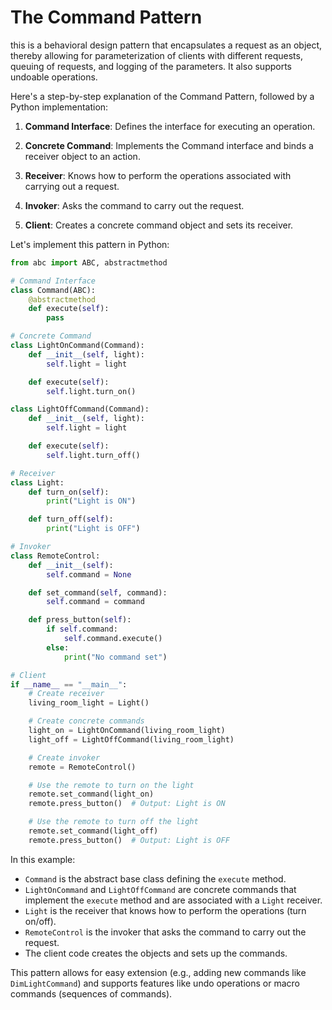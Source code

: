 # The Command Pattern 
this is a behavioral design pattern that encapsulates a request as an object, thereby allowing for parameterization of clients with different requests, queuing of requests, and logging of the parameters. It also supports undoable operations.

Here's a step-by-step explanation of the Command Pattern, followed by a Python implementation:

1. **Command Interface**: Defines the interface for executing an operation.

2. **Concrete Command**: Implements the Command interface and binds a receiver object to an action.

3. **Receiver**: Knows how to perform the operations associated with carrying out a request.

4. **Invoker**: Asks the command to carry out the request.

5. **Client**: Creates a concrete command object and sets its receiver.

Let's implement this pattern in Python:

```python
from abc import ABC, abstractmethod

# Command Interface
class Command(ABC):
    @abstractmethod
    def execute(self):
        pass

# Concrete Command
class LightOnCommand(Command):
    def __init__(self, light):
        self.light = light

    def execute(self):
        self.light.turn_on()

class LightOffCommand(Command):
    def __init__(self, light):
        self.light = light

    def execute(self):
        self.light.turn_off()

# Receiver
class Light:
    def turn_on(self):
        print("Light is ON")

    def turn_off(self):
        print("Light is OFF")

# Invoker
class RemoteControl:
    def __init__(self):
        self.command = None

    def set_command(self, command):
        self.command = command

    def press_button(self):
        if self.command:
            self.command.execute()
        else:
            print("No command set")

# Client
if __name__ == "__main__":
    # Create receiver
    living_room_light = Light()

    # Create concrete commands
    light_on = LightOnCommand(living_room_light)
    light_off = LightOffCommand(living_room_light)

    # Create invoker
    remote = RemoteControl()

    # Use the remote to turn on the light
    remote.set_command(light_on)
    remote.press_button()  # Output: Light is ON

    # Use the remote to turn off the light
    remote.set_command(light_off)
    remote.press_button()  # Output: Light is OFF

```



In this example:

- `Command` is the abstract base class defining the `execute` method.
- `LightOnCommand` and `LightOffCommand` are concrete commands that implement the `execute` method and are associated with a `Light` receiver.
- `Light` is the receiver that knows how to perform the operations (turn on/off).
- `RemoteControl` is the invoker that asks the command to carry out the request.
- The client code creates the objects and sets up the commands.

This pattern allows for easy extension (e.g., adding new commands like `DimLightCommand`) and supports features like undo operations or macro commands (sequences of commands).